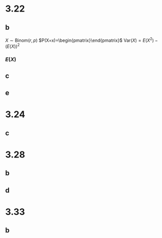 # 3.22

## b

$X\sim\text{Binom}(r,p)$
$P(X=x)=\begin{pmatrix}\end{pmatrix}$
$\text{Var}(X)=E(X^2)-(E(X))^2$

### $E(X)$



## c

## e

# 3.24

## c

# 3.28

## b

## d

# 3.33

## b
